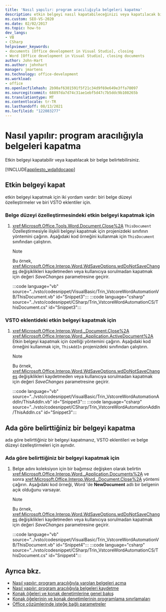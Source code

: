 ```yaml
---
title: 'Nasıl yapılır: program aracılığıyla belgeleri kapatma'
description: etkin belgeyi nasıl kapatabileceğinizi veya kapatılacak bir Microsoft Office Word belgesi nasıl kullanabileceğinizi öğrenin.
ms.custom: SEO-VS-2020
ms.date: 02/02/2017
ms.topic: how-to
dev_langs:
- VB
- CSharp
helpviewer_keywords:
- documents [Office development in Visual Studio], closing
- Word [Office development in Visual Studio], closing documents
author: John-Hart
ms.author: johnhart
manager: jmartens
ms.technology: office-development
ms.workload:
- office
ms.openlocfilehash: 2b90af6301591f5f21c34d9f69e649e3ffa70097
ms.sourcegitcommit: 68897da7d74c31ae1ebf5d47c7b5ddc9b108265b
ms.translationtype: MT
ms.contentlocale: tr-TR
ms.lasthandoff: 08/13/2021
ms.locfileid: "122083277"
---
```

# <a name="how-to-programmatically-close-documents"></a>Nasıl yapılır: program aracılığıyla belgeleri kapatma
  Etkin belgeyi kapatabilir veya kapatılacak bir belge belirtebilirsiniz.

 [!INCLUDE[appliesto_wdalldocapp](../vsto/includes/appliesto-wdalldocapp-md.md)]

## <a name="close-the-active-document"></a>Etkin belgeyi kapat
 etkin belgeyi kapatmak için iki yordam vardır: biri belge düzeyi özelleştirmeler ve biri VSTO eklentiler için.

### <a name="to-close-the-active-document-in-a-document-level-customization"></a>Belge düzeyi özelleştirmesindeki etkin belgeyi kapatmak için

1. <xref:Microsoft.Office.Tools.Word.Document.Close%2A> `ThisDocument` Özelleştirmesiyle ilişkili belgeyi kapatmak için projenizdeki sınıfının yöntemini çağırın. Aşağıdaki kod örneğini kullanmak için `ThisDocument` sınıfından çalıştırın.

    > [!NOTE]
    > Bu örnek, <xref:Microsoft.Office.Interop.Word.WdSaveOptions.wdDoNotSaveChanges> değişiklikleri kaydetmeden veya kullanıcıya sorulmadan kapatmak için değeri *SaveChanges* parametresine geçirir.

     :::code language="vb" source="../vsto/codesnippet/VisualBasic/Trin_VstcoreWordAutomationVB/ThisDocument.vb" id="Snippet3":::
     :::code language="csharp" source="../vsto/codesnippet/CSharp/Trin_VstcoreWordAutomationCS/ThisDocument.cs" id="Snippet3":::

### <a name="to-close-the-active-document-in-a-vsto-add-in"></a>VSTO eklentideki etkin belgeyi kapatmak için

1. <xref:Microsoft.Office.Interop.Word._Document.Close%2A> <xref:Microsoft.Office.Interop.Word._Application.ActiveDocument%2A> Etkin belgeyi kapatmak için özelliği yöntemini çağırın. Aşağıdaki kod örneğini kullanmak için, `ThisAddIn` projenizdeki sınıfından çalıştırın.

    > [!NOTE]
    > Bu örnek, <xref:Microsoft.Office.Interop.Word.WdSaveOptions.wdDoNotSaveChanges> değişiklikleri kaydetmeden veya kullanıcıya sorulmadan kapatmak için değeri *SaveChanges* parametresine geçirir.

     :::code language="vb" source="../vsto/codesnippet/VisualBasic/Trin_VstcoreWordAutomationAddIn/ThisAddIn.vb" id="Snippet3":::
     :::code language="csharp" source="../vsto/codesnippet/CSharp/Trin_VstcoreWordAutomationAddIn/ThisAddIn.cs" id="Snippet3":::

## <a name="close-a-document-that-you-specify-by-name"></a>Ada göre belirttiğiniz bir belgeyi kapatma
 ada göre belirttiğiniz bir belgeyi kapatmanız, VSTO eklentileri ve belge düzeyi özelleştirmeleri için aynıdır.

### <a name="to-close-a-document-that-you-specify-by-name"></a>Ada göre belirttiğiniz bir belgeyi kapatmak için

1. Belge adını koleksiyon için bir bağımsız değişken olarak belirtin <xref:Microsoft.Office.Interop.Word._Application.Documents%2A> ve sonra <xref:Microsoft.Office.Interop.Word._Document.Close%2A> yöntemi çağırın. Aşağıdaki kod örneği, Word 'de **NewDocument** adlı bir belgenin açık olduğunu varsayar.

    > [!NOTE]
    > Bu örnek, <xref:Microsoft.Office.Interop.Word.WdSaveOptions.wdDoNotSaveChanges> değişiklikleri kaydetmeden veya kullanıcıya sorulmadan kapatmak için değeri *SaveChanges* parametresine geçirir.

     :::code language="vb" source="../vsto/codesnippet/VisualBasic/Trin_VstcoreWordAutomationVB/ThisDocument.vb" id="Snippet4":::
     :::code language="csharp" source="../vsto/codesnippet/CSharp/Trin_VstcoreWordAutomationCS/ThisDocument.cs" id="Snippet4":::

## <a name="see-also"></a>Ayrıca bkz.
- [Nasıl yapılır: program aracılığıyla varolan belgeleri açma](../vsto/how-to-programmatically-open-existing-documents.md)
- [Nasıl yapılır: program aracılığıyla belgeleri kaydetme](../vsto/how-to-programmatically-save-documents.md)
- [Konak öğeleri ve konak denetimlerine genel bakış](../vsto/host-items-and-host-controls-overview.md)
- [Konak öğelerinin ve konak denetimlerinin programlama sınırlamaları](../vsto/programmatic-limitations-of-host-items-and-host-controls.md)
- [Office çözümlerinde isteğe bağlı parametreler](../vsto/optional-parameters-in-office-solutions.md)
